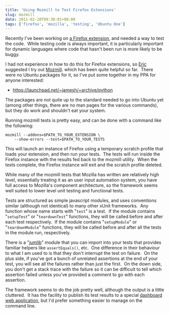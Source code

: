 ```yaml
---
title: 'Using Mozmill to Test Firefox Extensions'
slug: mozmill
date: 2011-02-20T09:30:01+08:00
tags: ['firefox', 'mozilla', 'testing', 'Ubuntu One']
---
```


Recently I\'ve been working on [a Firefox
extension](https://launchpad.net/bindwood), and needed a way to test the
code.  While testing code is always important, it is particularly
important for dynamic languages where code that hasn\'t been run is more
likely to be buggy.

I had not experience in how to do this for Firefox extensions,
so [Eric](http://thisfred.posterous.com/) suggested I try out
[Mozmill](https://developer.mozilla.org/en/Mozmill). which has been
quite helpful so far.  There were no Ubuntu packages for it, so I\'ve
put some together in my PPA for anyone interested:

-   <https://launchpad.net/~jamesh/+archive/python>

The packages are not quite up to the standard needed to go into Ubuntu
yet (among other things, there are no man pages for the various
commands), but they do work and shouldn\'t eat your system.

Running mozmill tests is pretty easy, and can be done with a command
like the following:

    mozmill --addons=$PATH_TO_YOUR_EXTENSION \
        --show-errors --test=$PATH_TO_YOUR_TESTS

This will launch an instance of Firefox using a temporary scratch
profile that loads your extension, and then run your tests.  The tests
will run inside the Firefox instance with the results fed back to the
mozmill utility.  When the tests complete, the Firefox instance will
exit and the scratch profile deleted.

While many of the mozmill tests that Mozilla has written are relatively
high level, essentially treating it as an user input automation system,
you have full access to Mozilla\'s component architecture, so the
framework seems well suited to lower level unit testing and functional
tests.

Tests are structured as simple javascript modules, and uses conventions
similar (although not identical) to many other xUnit frameworks.  Any
function whose name starts with \"`test`\" is a test.  If the module
contains \"`setupTest`\" or \"`teardownTest`\" functions, they will be
called before and after each test respectively.  If the module contains
\"`setupModule`\" or \"`teardownModule`\" functions, they will be called
before and after all the tests in the module run, respectively.

There is a
\"[jumlib](https://developer.mozilla.org/en/Mozmill/Mozmill_Unit_Test_Framework)\"
module that you can import into your tests that provides familiar
helpers like `assertEquals()`, etc.  One difference in their behaviour
to what I am used to is that they don\'t interrupt the test on failure.
 On the plus side, if you\'ve got a bunch of unrelated assertions at the
end of your test, you will see all the failures rather than just the
first.  On the down side, you don\'t get a stack trace with the failure
so it can be difficult to tell which assertion failed unless you\'ve
provided a comment to go with each assertion.

The framework seems to do the job pretty well, although the output is a
little cluttered.  It has the facility to publish its test results to a
special [dashboard web
application](https://wiki.mozilla.org/QA/Mozmill_Test_Automation/Dashboard),
but I\'d prefer something easier to manage on the command line.
